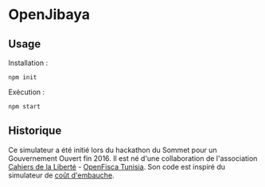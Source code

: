 
# OpenJibaya


## Usage

Installation :  

```
npm init
```

Exécution :

```
npm start
```

## Historique

Ce simulateur a été initié lors du hackathon du Sommet pour un Gouvernement Ouvert fin 2016.
Il est né d'une collaboration de l'association [Cahiers de la Liberté](http://www.cahiersdelaliberte.org) - [OpenFisca Tunisia](https://github.com/openfisca/openfisca-tunisia).
Son code est inspiré du simulateur de [coût d'embauche](https://github.com/sgmap/cout-embauche).
